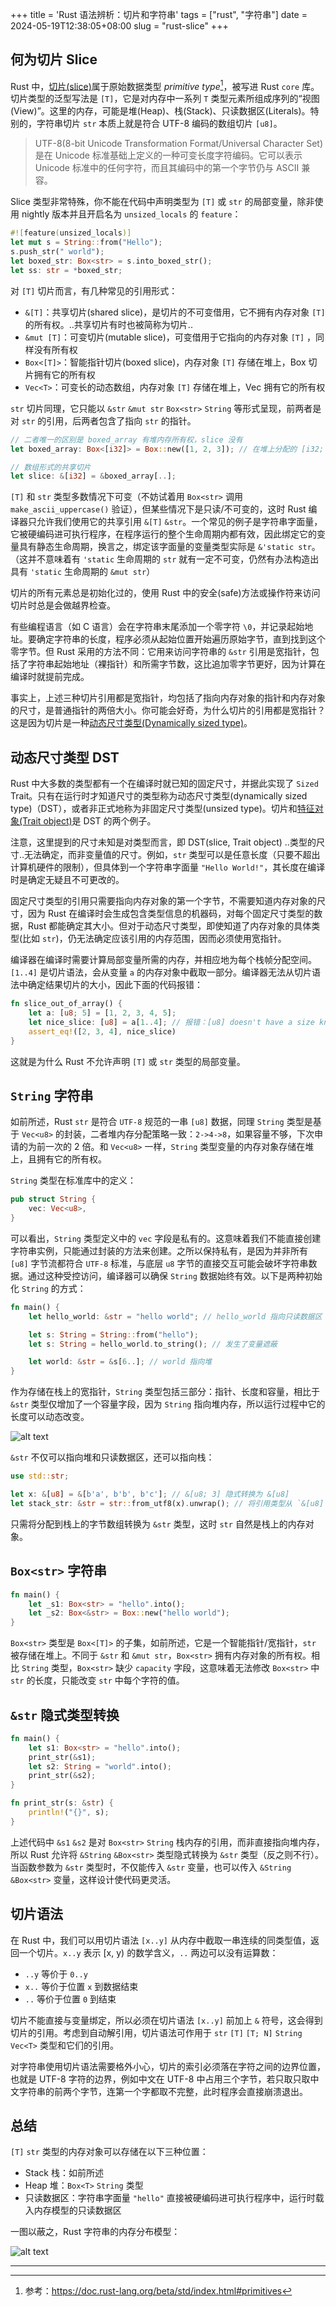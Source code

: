 +++
title = 'Rust 语法辨析：切片和字符串'
tags = ["rust", "字符串"]
date = 2024-05-19T12:38:05+08:00
slug = "rust-slice"
+++

## 何为切片 Slice

Rust 中，[切片(slice)](https://doc.rust-lang.org/reference/types/slice.html)属于原始数据类型 _primitive type_[^1]，被写进 Rust `core` 库。切片类型的泛型写法是 `[T]`，它是对内存中一系列 `T` 类型元素所组成序列的“视图(View)”。这里的内存，可能是堆(Heap)、栈(Stack)、只读数据区(Literals)。特别的，字符串切片 `str` 本质上就是符合 UTF-8 编码的数组切片 `[u8]`。

> UTF-8(8-bit Unicode Transformation Format/Universal Character Set)是在 Unicode 标准基础上定义的一种可变长度字符编码。它可以表示 Unicode 标准中的任何字符，而且其编码中的第一个字节仍与 ASCII 兼容。

Slice 类型非常特殊，你不能在代码中声明类型为 `[T]` 或 `str` 的局部变量，除非使用 nightly 版本并且开启名为 `unsized_locals` 的 `feature`：

```Rust
#![feature(unsized_locals)]
let mut s = String::from("Hello");
s.push_str(" world");
let boxed_str: Box<str> = s.into_boxed_str();
let ss: str = *boxed_str;
```

对 `[T]` 切片而言，有几种常见的引用形式：

- `&[T]`：共享切片(shared slice)，是切片的不可变借用，它不拥有内存对象 `[T]` 的所有权。..共享切片有时也被简称为切片..
- `&mut [T]`：可变切片(mutable slice)，可变借用于它指向的内存对象 `[T]` ，同样没有所有权
- `Box<[T]>`：智能指针切片(boxed slice)，内存对象 `[T]` 存储在堆上，Box 切片拥有它的所有权
- `Vec<T>`：可变长的动态数组，内存对象 `[T]` 存储在堆上，Vec 拥有它的所有权

`str` 切片同理，它只能以 `&str` `&mut str` `Box<str>` `String` 等形式呈现，前两者是对 `str` 的引用，后两者包含了指向 `str` 的指针。

```Rust
// 二者唯一的区别是 boxed_array 有堆内存所有权，slice 没有
let boxed_array: Box<[i32]> = Box::new([1, 2, 3]); // 在堆上分配的 [i32; 3] 数组被自动强转成切片 [i32]

// 数组形式的共享切片
let slice: &[i32] = &boxed_array[..];
```

`[T]` 和 `str` 类型多数情况下可变（不妨试着用 `Box<str>` 调用 `make_ascii_uppercase()` 验证），但某些情况下是只读/不可变的，这时 Rust 编译器只允许我们使用它的共享引用 `&[T]` `&str`。一个常见的例子是字符串字面量，它被硬编码进可执行程序，在程序运行的整个生命周期内都有效，因此绑定它的变量具有静态生命周期，换言之，绑定该字面量的变量类型实际是 `&'static str`。（这并不意味着有 `'static` 生命周期的 `str` 就有一定不可变，仍然有办法构造出具有 `'static` 生命周期的 `&mut str`）

切片的所有元素总是初始化过的，使用 Rust 中的安全(safe)方法或操作符来访问切片时总是会做越界检查。

有些编程语言（如 C 语言）会在字符串末尾添加一个零字符 `\0`，并记录起始地址。要确定字符串的长度，程序必须从起始位置开始遍历原始字节，直到找到这个零字节。但 Rust 采用的方法不同：它用来访问字符串的 `&str` 引用是宽指针，包括了字符串起始地址（裸指针）和所需字节数，这比追加零字节更好，因为计算在编译时就提前完成。

事实上，上述三种切片引用都是宽指针，均包括了指向内存对象的指针和内存对象的尺寸，是普通指针的两倍大小。你可能会好奇，为什么切片的引用都是宽指针？这是因为切片是一种[动态尺寸类型(Dynamically sized type)](https://doc.rust-lang.org/reference/dynamically-sized-types.html)。

## 动态尺寸类型 DST

Rust 中大多数的类型都有一个在编译时就已知的固定尺寸，并据此实现了 `Sized` Trait。只有在运行时才知道尺寸的类型称为动态尺寸类型(dynamically sized type)（DST），或者非正式地称为非固定尺寸类型(unsized type)。切片和[特征对象(Trait object)](https://www.zhihu.com/question/581900340/answer/2873592812)是 DST 的两个例子。

注意，这里提到的尺寸未知是对类型而言，即 DST(slice, Trait object) ..类型的尺寸..无法确定，而非变量值的尺寸。例如，`str` 类型可以是任意长度（只要不超出计算机硬件的限制），但具体到一个字符串字面量 `"Hello World!"`，其长度在编译时是确定无疑且不可更改的。

固定尺寸类型的引用只需要指向内存对象的第一个字节，不需要知道内存对象的尺寸，因为 Rust 在编译时会生成包含类型信息的机器码，对每个固定尺寸类型的数据，Rust 都能确定其大小。但对于动态尺寸类型，即使知道了内存对象的具体类型(比如 `str`)，仍无法确定应该引用的内存范围，因而必须使用宽指针。

编译器在编译时需要计算局部变量所需的内存，并相应地为每个栈帧分配空间。`[1..4]` 是切片语法，会从变量 `a` 的内存对象中截取一部分。编译器无法从切片语法中确定结果切片的大小，因此下面的代码报错：

```Rust
fn slice_out_of_array() {
    let a: [u8; 5] = [1, 2, 3, 4, 5];
    let nice_slice: [u8] = a[1..4]; // 报错：[u8] doesn't have a size known at compile-time
    assert_eq!([2, 3, 4], nice_slice)
}
```

这就是为什么 Rust 不允许声明 `[T]` 或 `str` 类型的局部变量。

## `String` 字符串

如前所述，Rust `str` 是符合 `UTF-8` 规范的一串 `[u8]` 数据，同理 `String` 类型是基于 `Vec<u8>` 的封装，二者堆内存分配策略一致：`2->4->8`，如果容量不够，下次申请的为前一次的 2 倍。和 `Vec<u8>` 一样，`String` 类型变量的内存对象存储在堆上，且拥有它的所有权。

`String` 类型在标准库中的定义：

```Rust
pub struct String {
    vec: Vec<u8>,
}
```

可以看出，`String` 类型定义中的 `vec` 字段是私有的。这意味着我们不能直接创建字符串实例，只能通过封装的方法来创建。之所以保持私有，是因为并非所有 `[u8]` 字节流都符合 `UTF-8` 标准，与底层 `u8` 字节的直接交互可能会破坏字符串数据。通过这种受控访问，编译器可以确保 `String` 数据始终有效。以下是两种初始化 `String` 的方式：

```Rust
fn main() {
    let hello_world: &str = "hello world"; // hello_world 指向只读数据区

    let s: String = String::from("hello");
    let s: String = hello_world.to_string(); // 发生了变量遮蔽

    let world: &str = &s[6..]; // world 指向堆
}
```

作为存储在栈上的宽指针，`String` 类型包括三部分：指针、长度和容量，相比于 `&str` 类型仅增加了一个容量字段，因为 `String` 指向堆内存，所以运行过程中它的长度可以动态改变。

![alt text](/images/str-pointer.png "s 是 String 类型，world 是 &str 类型")

`&str` 不仅可以指向堆和只读数据区，还可以指向栈：

```Rust
use std::str;

let x: &[u8] = &[b'a', b'b', b'c']; // &[u8; 3] 隐式转换为 &[u8]
let stack_str: &str = str::from_utf8(x).unwrap(); // 将引用类型从 `&[u8]` 转换为 `&str`
```

只需将分配到栈上的字节数组转换为 `&str` 类型，这时 `str` 自然是栈上的内存对象。

## `Box<str>` 字符串

```Rust
fn main() {
    let _s1: Box<str> = "hello".into();
    let _s2: Box<&str> = Box::new("hello world");
}
```

`Box<str>` 类型是 `Box<[T]>` 的子集，如前所述，它是一个智能指针/宽指针，`str` 被存储在堆上。不同于 `&str` 和 `&mut str`，`Box<str>` 拥有内存对象的所有权。相比 `String` 类型，`Box<str>` 缺少 `capacity` 字段，这意味着无法修改 `Box<str>` 中 `str` 的长度，只能改变 `str` 中每个字符的值。

## `&str` 隐式类型转换

```Rust
fn main() {
    let s1: Box<str> = "hello".into();
    print_str(&s1);
    let s2: String = "world".into();
    print_str(&s2);
}

fn print_str(s: &str) {
    println!("{}", s);
}
```

上述代码中 `&s1` `&s2` 是对 `Box<str>` `String` 栈内存的引用，而非直接指向堆内存，所以 Rust 允许将 `&String` `&Box<str>` 类型隐式转换为 `&str` 类型（反之则不行）。当函数参数为 `&str` 类型时，不仅能传入 `&str` 变量，也可以传入 `&String` `&Box<str>` 变量，这样设计使代码更灵活。

## 切片语法

在 Rust 中，我们可以用切片语法 `[x..y]` 从内存中截取一串连续的同类型值，返回一个切片。`x..y` 表示 [x, y) 的数学含义，`..` 两边可以没有运算数：

- `..y` 等价于 `0..y`
- `x..` 等价于位置 `x` 到数据结束
- `..` 等价于位置 `0` 到结束

切片不能直接与变量绑定，所以必须在切片语法 `[x..y]` 前加上 `&` 符号，这会得到切片的引用。考虑到自动解引用，切片语法可作用于 `str` `[T]` `[T; N]` `String` `Vec<T>` 类型和它们的引用。

对字符串使用切片语法需要格外小心，切片的索引必须落在字符之间的边界位置，也就是 UTF-8 字符的边界，例如中文在 UTF-8 中占用三个字节，若只取只取中文字符串的前两个字节，连第一个字都取不完整，此时程序会直接崩溃退出。

## 总结

`[T]` `str` 类型的内存对象可以存储在以下三种位置：

- Stack 栈：如前所述
- Heap 堆：`Box<T>` `String` 类型
- 只读数据区：字符串字面量 `"hello"` 直接被硬编码进可执行程序中，运行时载入内存模型的只读数据区

一图以蔽之，Rust 字符串的内存分布模型：

![alt text](/images/rust-str-model.webp)

---

[^1]: 参考：<https://doc.rust-lang.org/beta/std/index.html#primitives>
